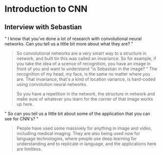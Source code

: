 # Introduction to CNN 

## Interview with Sebastian 

" I know that you've done a lot of research with convolutional neural networks. Can you tell us a little bit more about what they are? "

> So convolutional networks are a very smart way to a structure in network, and built tin this was called an invariance.
> So for example, if you take the idea of a scence of recognition, you have an image in front of you and want to understand "is Sebastian in the image? " 
> The recognition of my head, my face, is the same no matter where you are.
> That invariance, that's a kind of location variance, is hard-coded using convolution neural networks.
>
> So you have a repetition in the network, the structure in network and make sure of whatever you learn for the corner of that image works up here.
>

" So can you tell us a little bit about some of the application that you can see for CNN's? "

> People have used some massively for anything in image and video, includiing medical imaging.
> They are also being used now for language technologies, where people use deep learning for understanding and to replicate in language, and the applications here are limitless.
>












